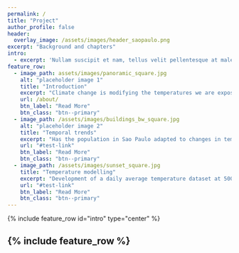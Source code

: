```yaml
---
permalink: /
title: "Project"
author_profile: false
header:
  overlay_image: /assets/images/header_saopaulo.png
excerpt: "Background and chapters"
intro: 
  - excerpt: 'Nullam suscipit et nam, tellus velit pellentesque at malesuada, enim eaque. Quis nulla, netus tempor in diam gravida tincidunt, *proin faucibus* voluptate felis id sollicitudin. Centered with `type="center"`'
feature_row:
  - image_path: assets/images/panoramic_square.jpg
    alt: "placeholder image 1"
    title: "Introduction"
    excerpt: "Climate change is modifying the temperatures we are exposed to. Here we discuss how projects like this one can help us understand what are the consequences and how can we prepare."
    url: /about/
    btn_label: "Read More"
    btn_class: "btn--primary"
  - image_path: /assets/images/buildings_bw_square.jpg
    alt: "placeholder image 2"
    title: "Temporal trends"
    excerpt: "Has the population in Sao Paulo adapted to changes in temperature? If so, has everyone in the population experienced the same levels of adaptation? Read more to get the answers."
    url: "#test-link"
    btn_label: "Read More"
    btn_class: "btn--primary"
  - image_path: /assets/images/sunset_square.jpg
    title: "Temperature modelling"
    excerpt: "Development of a daily average temperature dataset at 500m2 spatial resolution for the municpality of Sao Paulo, Brazil. Access to code and data."
    url: "#test-link"
    btn_label: "Read More"
    btn_class: "btn--primary"
---
```


{% include feature_row id="intro" type="center" %}

{% include feature_row %}
---


